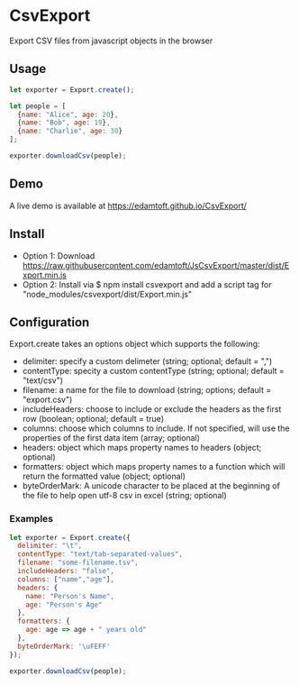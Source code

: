 # CsvExport
Export CSV files from javascript objects in the browser

## Usage
```javascript
let exporter = Export.create();

let people = [
  {name: "Alice", age: 20},
  {name: "Bob", age: 19},
  {name: "Charlie", age: 30}
];

exporter.downloadCsv(people);

```

## Demo

A live demo is available at https://edamtoft.github.io/CsvExport/

## Install

* Option 1: Download https://raw.githubusercontent.com/edamtoft/JsCsvExport/master/dist/Export.min.js
* Option 2: Install via $ npm install csvexport and add a script tag for "node_modules/csvexport/dist/Export.min.js"

## Configuration
Export.create takes an options object which supports the following:

* delimiter: specify a custom delimeter (string; optional; default = ",")
* contentType: specity a custom contentType (string; optional; default = "text/csv")
* filename: a name for the file to download (string; options; default = "export.csv")
* includeHeaders: choose to include or exclude the headers as the first row (boolean; optional; default = true) 
* columns: choose which columns to include. If not specified, will use the properties of the first data item (array; optional)
* headers: object which maps property names to headers (object; optional)
* formatters: object which maps property names to a function which will return the formatted value (object; optional)
* byteOrderMark: A unicode character to be placed at the beginning of the file to help open utf-8 csv in excel (string; optional)
### Examples
```javascript
let exporter = Export.create({
  delimiter: "\t",
  contentType: "text/tab-separated-values",
  filename: "some-filename.tsv",
  includeHeaders: "false",
  columns: ["name","age"],
  headers: {
    name: "Person's Name",
    age: "Person's Age"
  },
  formatters: {
    age: age => age + " years old"
  },
  byteOrderMark: '\uFEFF'
});

exporter.downloadCsv(people);
```
